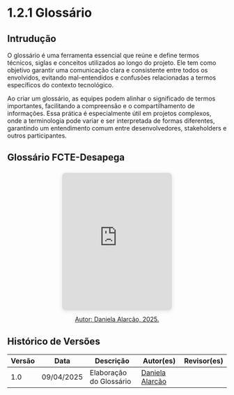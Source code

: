 # 1.2.1 Glossário

## Intrudução 

O glossário é uma ferramenta essencial que reúne e define termos técnicos, siglas e conceitos utilizados ao longo do projeto. Ele tem como objetivo garantir uma comunicação clara e consistente entre todos os envolvidos, evitando mal-entendidos e confusões relacionadas a termos específicos do contexto tecnológico.

Ao criar um glossário, as equipes podem alinhar o significado de termos importantes, facilitando a compreensão e o compartilhamento de informações. Essa prática é especialmente útil em projetos complexos, onde a terminologia pode variar e ser interpretada de formas diferentes, garantindo um entendimento comum entre desenvolvedores, stakeholders e outros participantes.

## Glossário FCTE-Desapega

<div style="position: relative; width: 50%; height: 0; padding-top: 62.5%; padding-bottom: 0; box-shadow: 0 2px 8px 0 rgba(63,69,81,0.16); margin-top: 1.6em; margin-bottom: 0.9em; overflow: hidden; border-radius: 8px; will-change: transform; margin-left: auto; margin-right: auto;">
  <iframe loading="lazy" style="position: absolute; width: 100%; height: 100%; top: 0; left: 0; border: none; padding: 0; margin: 0;"
    src="https://www.canva.com/design/DAGj-QW_BdI/1nyx8XN4t7zZXbssqbxChw/view?embed" allowfullscreen="allowfullscreen" allow="fullscreen">
  </iframe>
</div>
<a href="https:&#x2F;&#x2F;www.canva.com&#x2F;design&#x2F;DAGj-QW_BdI&#x2F;1nyx8XN4t7zZXbssqbxChw&#x2F;view?utm_content=DAGj-QW_BdI&amp;utm_campaign=designshare&amp;utm_medium=embeds&amp;utm_source=link" target="_blank" rel="noopener" style="display: block; text-align: center;">Autor: Daniela Alarcão, 2025.

</a>

## Histórico de Versões
| Versão | Data       | Descrição              | Autor(es)                                           | Revisor(es) |
|--------|------------|------------------------|-----------------------------------------------------|-------------|
| 1.0    | 09/04/2025 | Elaboração do Glossário | [Daniela Alarcão](https://github.com/danialarcao) |  |
